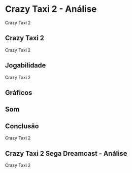 ---
---

# Crazy Taxi 2 - Análise

Crazy Taxi 2

## Crazy Taxi 2

Crazy Taxi 2

## Jogabilidade

Crazy Taxi 2

## Gráficos


## Som

## Conclusão

Crazy Taxi 2

## Crazy Taxi 2 Sega Dreamcast - Análise

Crazy Taxi 2
